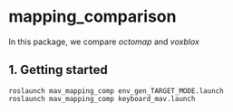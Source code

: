 # mapping_comparison

In this package, we compare *octomap* and *voxblox* 



## 1. Getting started

```
roslaunch mav_mapping_comp env_gen_TARGET_MODE.launch
roslaunch mav_mapping_comp keyboard_mav.launch
```







 



